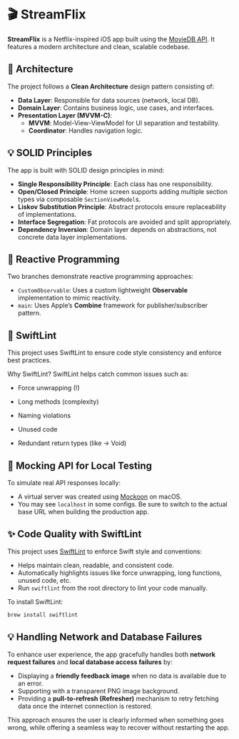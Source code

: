 # 🎬 StreamFlix

**StreamFlix** is a Netflix-inspired iOS app built using the [MovieDB API](https://www.themoviedb.org/documentation/api). It features a modern architecture and clean, scalable codebase.

## 🧩 Architecture

The project follows a **Clean Architecture** design pattern consisting of:

- **Data Layer**: Responsible for data sources (network, local DB).
- **Domain Layer**: Contains business logic, use cases, and interfaces.
- **Presentation Layer (MVVM-C)**:
  - **MVVM**: Model-View-ViewModel for UI separation and testability.
  - **Coordinator**: Handles navigation logic.

## 💡 SOLID Principles

The app is built with SOLID design principles in mind:

- **Single Responsibility Principle**: Each class has one responsibility.
- **Open/Closed Principle**: Home screen supports adding multiple section types via composable `SectionViewModel`s.
- **Liskov Substitution Principle**: Abstract protocols ensure replaceability of implementations.
- **Interface Segregation**: Fat protocols are avoided and split appropriately.
- **Dependency Inversion**: Domain layer depends on abstractions, not concrete data layer implementations.

## 🔁 Reactive Programming

Two branches demonstrate reactive programming approaches:

- `CustomObservable`: Uses a custom lightweight **Observable** implementation to mimic reactivity.
- `main`: Uses Apple’s **Combine** framework for publisher/subscriber pattern.

## 🧹 SwiftLint
This project uses SwiftLint to ensure code style consistency and enforce best practices.

Why SwiftLint?
SwiftLint helps catch common issues such as:

- Force unwrapping (!)

- Long methods (complexity)

- Naming violations

- Unused code

- Redundant return types (like -> Void)

## 🧪 Mocking API for Local Testing

To simulate real API responses locally:

- A virtual server was created using [Mockoon](https://mockoon.com/) on macOS.
- You may see `localhost` in some configs. Be sure to switch to the actual base URL when building the production app.

## ✨ Code Quality with SwiftLint

This project uses [SwiftLint](https://github.com/realm/SwiftLint) to enforce Swift style and conventions:

- Helps maintain clean, readable, and consistent code.
- Automatically highlights issues like force unwrapping, long functions, unused code, etc.
- Run `swiftlint` from the root directory to lint your code manually.

To install SwiftLint:

```sh
brew install swiftlint
```
## 💡 Handling Network and Database Failures

To enhance user experience, the app gracefully handles both **network request failures** and **local database access failures** by:

- Displaying a **friendly feedback image** when no data is available due to an error.
- Supporting with a transparent PNG image background.
- Providing a **pull-to-refresh (Refresher)** mechanism to retry fetching data once the internet connection is restored.

This approach ensures the user is clearly informed when something goes wrong, while offering a seamless way to recover without restarting the app.
